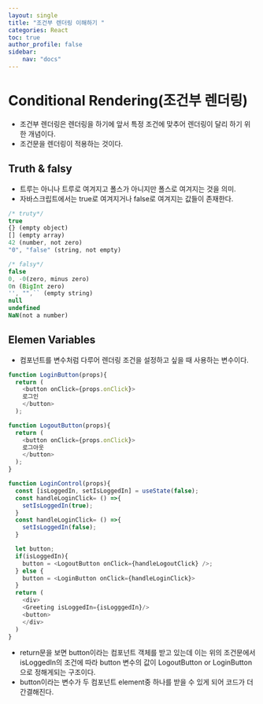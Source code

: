 ```yaml
---
layout: single
title: "조건부 렌더링 이해하기 "
categories: React
toc: true
author_profile: false
sidebar:
    nav: "docs"
---
```


# Conditional Rendering(조건부 렌더링)
- 조건부 렌더링은 렌더링을 하기에 앞서 특정 조건에 맞추어 렌더링이 달리 하기 위한 개념이다.
- 조건문을 렌더링이 적용하는 것이다. 

## Truth & falsy
- 트루는 아니나 트루로 여겨지고 폴스가 아니지만 폴스로 여겨지는 것을 의미.
- 자바스크립트에서는 true로 여겨지거나 false로 여겨지는 값들이 존재한다. 

```javascript
/* truty*/
true
{} (empty object)
[] (empty array)
42 (number, not zero)
"0", "false" (string, not empty)

/* falsy*/
false
0, -0(zero, minus zero)
0n (BigInt zero)
'', "",`` (empty string)
null
undefined
NaN(not a number)
```

## Elemen Variables
- 컴포넌트를 변수처럼 다루어 렌더링 조건을 설정하고 싶을 때 사용하는 변수이다.
```javascript
function LoginButton(props){
  return (
    <button onClick={props.onClick}>
    로그인
    </button>
  );

function LogoutButton(props){
  return (
    <button onClick={props.onClick}>
    로그아웃
    </button>
  );
}
```
```javascript
function LoginControl(props){
  const [isLoggedIn, setIsLoggedIn] = useState(false);
  const handleLoginClick= () =>{
    setIsLoggedIn(true);
  }
  const handleLoginClick= () =>{
    setIsLoggedIn(false);
  }

  let button;
  if(isLoggedIn){
    button = <LogoutButton onClick={handleLogoutClick} />;
  } else {
    button = <LoginButton onClick={handleLoginClick}>
  }
  return (
    <div>
    <Greeting isLoggedIn={isLogggedIn}/>
    <button>
    </div>
  )
}
```
- return문을 보면 button이라는 컴포넌트 객체를 받고 있는데 이는 위의 조건문에서 isLoggedIn의 조건에 따라 button 변수의 값이 LogoutButton or LoginButton으로 정해게되는 구조이다. 
- button이라는 변수가 두 컴포넌트 element중 하나를 받을 수 있게 되어 코드가 더 간결해진다. 

